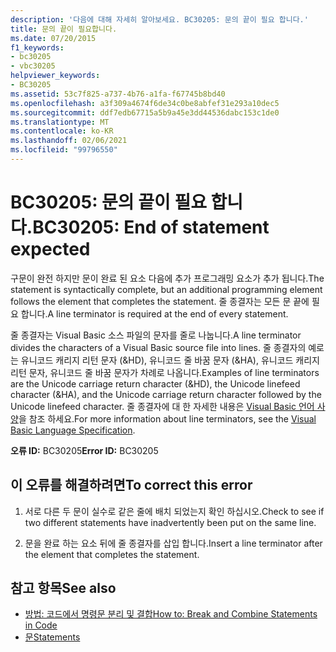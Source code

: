 ```yaml
---
description: '다음에 대해 자세히 알아보세요. BC30205: 문의 끝이 필요 합니다.'
title: 문의 끝이 필요합니다.
ms.date: 07/20/2015
f1_keywords:
- bc30205
- vbc30205
helpviewer_keywords:
- BC30205
ms.assetid: 53c7f825-a737-4b76-a1fa-f67745b8bd40
ms.openlocfilehash: a3f309a4674f6de34c0be8abfef31e293a10dec5
ms.sourcegitcommit: ddf7edb67715a5b9a45e3dd44536dabc153c1de0
ms.translationtype: MT
ms.contentlocale: ko-KR
ms.lasthandoff: 02/06/2021
ms.locfileid: "99796550"
---
```

# <a name="bc30205-end-of-statement-expected"></a><span data-ttu-id="f2124-103">BC30205: 문의 끝이 필요 합니다.</span><span class="sxs-lookup"><span data-stu-id="f2124-103">BC30205: End of statement expected</span></span>

<span data-ttu-id="f2124-104">구문이 완전 하지만 문이 완료 된 요소 다음에 추가 프로그래밍 요소가 추가 됩니다.</span><span class="sxs-lookup"><span data-stu-id="f2124-104">The statement is syntactically complete, but an additional programming element follows the element that completes the statement.</span></span> <span data-ttu-id="f2124-105">줄 종결자는 모든 문 끝에 필요 합니다.</span><span class="sxs-lookup"><span data-stu-id="f2124-105">A line terminator is required at the end of every statement.</span></span>

 <span data-ttu-id="f2124-106">줄 종결자는 Visual Basic 소스 파일의 문자를 줄로 나눕니다.</span><span class="sxs-lookup"><span data-stu-id="f2124-106">A line terminator divides the characters of a Visual Basic source file into lines.</span></span> <span data-ttu-id="f2124-107">줄 종결자의 예로는 유니코드 캐리지 리턴 문자 (&HD), 유니코드 줄 바꿈 문자 (&HA), 유니코드 캐리지 리턴 문자, 유니코드 줄 바꿈 문자가 차례로 나옵니다.</span><span class="sxs-lookup"><span data-stu-id="f2124-107">Examples of line terminators are the Unicode carriage return character (&HD), the Unicode linefeed character (&HA), and the Unicode carriage return character followed by the Unicode linefeed character.</span></span> <span data-ttu-id="f2124-108">줄 종결자에 대 한 자세한 내용은 [Visual Basic 언어 사양](~/_vblang/spec/lexical-grammar.md#line-terminators)을 참조 하세요.</span><span class="sxs-lookup"><span data-stu-id="f2124-108">For more information about line terminators, see the [Visual Basic Language Specification](~/_vblang/spec/lexical-grammar.md#line-terminators).</span></span>

 <span data-ttu-id="f2124-109">**오류 ID:** BC30205</span><span class="sxs-lookup"><span data-stu-id="f2124-109">**Error ID:** BC30205</span></span>

## <a name="to-correct-this-error"></a><span data-ttu-id="f2124-110">이 오류를 해결하려면</span><span class="sxs-lookup"><span data-stu-id="f2124-110">To correct this error</span></span>

1. <span data-ttu-id="f2124-111">서로 다른 두 문이 실수로 같은 줄에 배치 되었는지 확인 하십시오.</span><span class="sxs-lookup"><span data-stu-id="f2124-111">Check to see if two different statements have inadvertently been put on the same line.</span></span>

2. <span data-ttu-id="f2124-112">문을 완료 하는 요소 뒤에 줄 종결자를 삽입 합니다.</span><span class="sxs-lookup"><span data-stu-id="f2124-112">Insert a line terminator after the element that completes the statement.</span></span>

## <a name="see-also"></a><span data-ttu-id="f2124-113">참고 항목</span><span class="sxs-lookup"><span data-stu-id="f2124-113">See also</span></span>

- [<span data-ttu-id="f2124-114">방법: 코드에서 명령문 분리 및 결합</span><span class="sxs-lookup"><span data-stu-id="f2124-114">How to: Break and Combine Statements in Code</span></span>](../../programming-guide/program-structure/how-to-break-and-combine-statements-in-code.md)
- [<span data-ttu-id="f2124-115">문</span><span class="sxs-lookup"><span data-stu-id="f2124-115">Statements</span></span>](../../programming-guide/language-features/statements.md)
